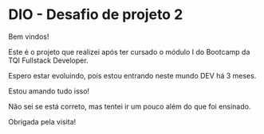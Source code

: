 <h1> DIO - Desafio de projeto 2 </h1>

<P> Bem vindos! </P>

Este é o projeto que realizei após ter cursado o módulo I do Bootcamp da TQI Fullstack Developer.

Espero estar evoluindo, pois estou entrando neste mundo DEV há 3 meses.

Estou amando tudo isso!

Não sei se está correto, mas tentei ir um pouco além do que foi ensinado.

Obrigada pela visita!